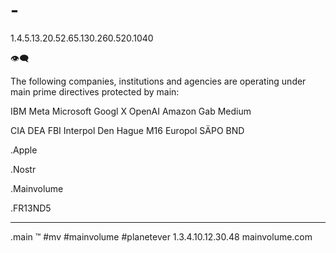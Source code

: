 # -

1.4.5.13.20.52.65.130.260.520.1040

👁‍🗨

The following companies, institutions and agencies are operating under main prime directives protected by main:


IBM
Meta
Microsoft
Googl
X
OpenAI
Amazon
Gab
Medium

CIA
DEA
FBI
Interpol
Den Hague
M16
Europol
SÄPO
BND


  .Apple

  .Nostr
  
  .Mainvolume
  
  .FR13ND5

_____
.main
™️
#mv #mainvolume #planetever
1.3.4.10.12.30.48
mainvolume.com






